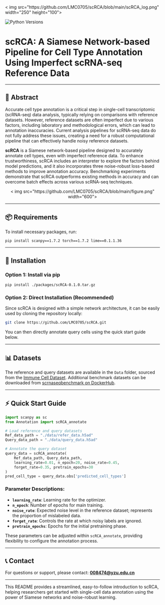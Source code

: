 <p align="left">< img src="https://github.com/LMC0705/scRCA/blob/main/scRCA_log.png" width="250" height="100"></p >

![Python Versions](https://img.shields.io/badge/python-3.6+-brightgreen.svg)

# scRCA: A Siamese Network-based Pipeline for Cell Type Annotation Using Imperfect scRNA-seq Reference Data

---

## 📜 Abstract
Accurate cell type annotation is a critical step in single-cell transcriptomic (scRNA-seq) data analysis, typically relying on comparisons with reference datasets. However, reference datasets are often imperfect due to various factors, including laboratory and methodological errors, which can lead to annotation inaccuracies. Current analysis pipelines for scRNA-seq data do not fully address these issues, creating a need for a robust computational pipeline that can effectively handle noisy reference datasets.

**scRCA** is a Siamese network-based pipeline designed to accurately annotate cell types, even with imperfect reference data. To enhance trustworthiness, scRCA includes an interpreter to explore the factors behind model predictions, and it also incorporates three noise-robust loss-based methods to improve annotation accuracy. Benchmarking experiments demonstrate that scRCA outperforms existing methods in accuracy and can overcome batch effects across various scRNA-seq techniques.

<p align="center">< img src="https://github.com/LMC0705/scRCA/blob/main/figure.png" width="600"></p >

---

## 📦 Requirements

To install necessary packages, run:
```bash
pip install scanpy==1.7.2 torch==1.7.2 lime==0.1.1.36
```

---

## 🚀 Installation

### Option 1: Install via pip
```bash
pip install ./packages/scRCA-0.1.0.tar.gz
```

### Option 2: Direct Installation (Recommended)
Since scRCA is designed with a simple network architecture, it can be easily used by cloning the repository locally:
```bash
git clone https://github.com/LMC0705/scRCA.git
```
You can then directly annotate query cells using the quick start guide below.

---

## 📊 Datasets
The reference and query datasets are available in the `Data` folder, sourced from the [Immune Cell Dataset](https://www.tissueimmunecellatlas.org/). Additional benchmark datasets can be downloaded from [scrnaseqbenchmark on DockerHub](https://hub.docker.com/u/scrnaseqbenchmark).

---

## ⚡ Quick Start Guide

```python
import scanpy as sc
from Annotation import scRCA_annotate

# Load reference and query datasets
Ref_data_path = "./data/refer_data.h5ad"
Query_data_path = "./data/query_data.h5ad"

# Annotate the query dataset
query_data = scRCA_annotate(
    Ref_data_path, Query_data_path,
    learning_rate=0.01, n_epoch=20, noise_rate=0.45,
    forget_rate=0.35, pretrain_epochs=30
)
pred_cell_type = query_data.obs['predicted_cell_types']
```

### Parameter Descriptions:
- **`learning_rate`**: Learning rate for the optimizer.
- **`n_epoch`**: Number of epochs for main training.
- **`noise_rate`**: Expected noise level in the reference dataset; represents the proportion of mislabeled data.
- **`forget_rate`**: Controls the rate at which noisy labels are ignored.
- **`pretrain_epochs`**: Epochs for the initial pretraining phase.

These parameters can be adjusted within `scRCA_annotate`, providing flexibility to configure the annotation process.

---

## 📞 Contact
For questions or support, please contact: **008474@yzu.edu.cn**

--- 

This README provides a streamlined, easy-to-follow introduction to scRCA, helping researchers get started with single-cell data annotation using the power of Siamese networks and noise-robust learning.
